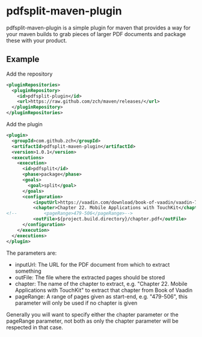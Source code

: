 pdfsplit-maven-plugin
=====================

pdfsplit-maven-plugin is a simple plugin for maven that provides a way for your maven builds to grab pieces of larger PDF documents and package these with your product.

Example
-------
Add the repository
```xml
<pluginRepositories>
  <pluginRepository>
    <id>pdfsplit-plugin</id>
    <url>https://raw.github.com/zch/maven/releases/</url>
  </pluginRepository>
</pluginRepositories>
```

Add the plugin
```xml
<plugin>
  <groupId>com.github.zch</groupId>
  <artifactId>pdfsplit-maven-plugin</artifactId>
  <version>1.0.1</version>
  <executions>
    <execution>
      <id>pdfsplit</id>
      <phase>package</phase>
      <goals>
        <goal>split</goal>
      </goals>
      <configuration>
          <inputUrl>https://vaadin.com/download/book-of-vaadin/vaadin-7/pdf/book-of-vaadin.pdf</inputUrl>
          <chapter>Chapter 22. Mobile Applications with TouchKit</chapter>
<!--          <pageRange>479-506</pageRange>-->
          <outFile>${project.build.directory}/chapter.pdf</outFile>
      </configuration>
    </execution>
  </executions>
</plugin>
```

The parameters are:
- inputUrl: The URL for the PDF document from which to extract something
- outFile: The file where the extracted pages should be stored
- chapter: The name of the chapter to extract, e.g. "Chapter 22. Mobile Applications with TouchKit" to extract that chapter from Book of Vaadin
- pageRange: A range of pages given as start-end, e.g. "479-506", this parameter will only be used if no chapter is given

Generally you will want to specify either the chapter parameter or the pageRange parameter, not both as only the chapter parameter will be respected in that case.